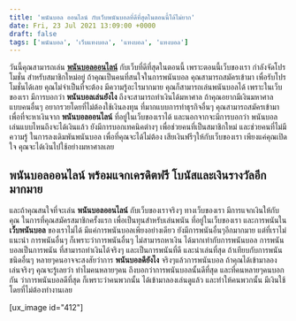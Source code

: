 ```yaml
---
title: 'พนันบอล ออนไลน์ กับเว็บพนันบอลที่ดีที่สุดในตอนนี้ได้ไม่ยาก'
date: Fri, 23 Jul 2021 13:09:00 +0000
draft: false
tags: ['พนันบอล', 'เว็บแทงบอล', 'แทงบอล', 'แทงบอล']
---
```


วันนี้คุณสามารถเล่น [**พนันบอลออนไลน์**](/archives/) กับเว็บที่ดีที่สุดในตอนนี้ เพราะตอนนี้เว็บของเรา กำลังจัดโปรโมชั่น สำหรับสมาชิกใหม่อยู่ ถ้าคุณเป็นคนที่สนใจในการพนันบอล คุณสามารถสมัครเข้ามา เพื่อรับโปรโมชั่นได้เลย คุณไม่จำเป็นที่จะต้อง มีความรู้อะไรมากมาย คุณก็สามารถเล่นพนันบอลได้ เพราะในเว็บของเรา มีการบอกว่า **พนันบอลเล่นยังไง** ถึงจะสามารถทำเงินได้มหาศาล ถ้าคุณอยากมีเงินมหาศาล แบบคนอื่นๆ อยากรวยโดยที่ไม่ต้องใช้เงินลงทุน ที่มากแบบการทำธุรกิจอื่นๆ คุณสามารถสมัครเข้ามา เพื่อที่จะหาเงินจาก **พนันบอลออนไลน์** ที่อยู่ในเว็บของเราได้ และนอกจากจะมีการบอกว่า พนันบอลเล่นแบบไหนถึงจะได้เงินแล้ว ยังมีการบอกเทคนิคต่างๆ เพื่อช่วยคนที่เป็นสมาชิกใหม่ และช่วยคนที่ไม่มีความรู้ ในการลงเดิมพันพนันบอล เพื่อที่คุณจะได้ไม่ต้อง เสียเงินฟรีๆให้กับเว็บของเรา เพียงแค่คุณเปิดใจ คุณจะได้เงินไปใช้อย่างมหาศาลเลย

**พนันบอลออนไลน์ พร้อมแจกเครดิตฟรี โบนัสและเงินรางวัลอีกมากมาย**
----------------------------------------------------------------

และถ้าคุณสนใจที่จะเล่น **พนันบอลออนไลน์** กับเว็บของเราจริงๆ ทางเว็บของเรา มีการแจกเงินให้กับคุณ ในการที่คุณสมัครสมาชิกครั้งแรก เพื่อเป็นทุนสำหรับเล่นพนัน ที่อยู่ในเว็บของเรา และการพนันใน **เว็บพนันบอล** ของเราไม่ได้ มีแค่การพนันบอลเพียงอย่างเดียว ยังมีการพนันอื่นๆอีกมากมาย แต่ที่เราไม่แนะนำ การพนันอื่นๆ ก็เพราะว่าการพนันอื่นๆ ไม่สามารถหาเงิน ได้มากเท่ากับการพนันบอล การพนันบอลเป็นการพนัน ที่สามารถทำเงินได้จริงๆ และเป็นการพนันที่ดี และน่าเล่นที่สุด ถ้าเทียบกับการพนันชนิดอื่นๆ หลายๆคนอาจจะสงสัยว่าการ **พนันบอลดียังไง** จริงๆแล้วการพนันบอล ถ้าคุณได้เข้ามาลองเล่นจริงๆ คุณจะรู้เลยว่า ทำไมคนหลายๆคน ถึงบอกว่าการพนันบอลนั้นดีที่สุด และที่คนหลายๆคนบอกกัน ว่าการพนันบอลดีที่สุด ก็เพราะว่าคนพวกนั้น ได้เข้ามาลองเล่นดูแล้ว และทำให้คนพวกนั้น มีเงินใช้โดยที่ไม่ต้องทำงานเลย

\[ux\_image id="412"\]